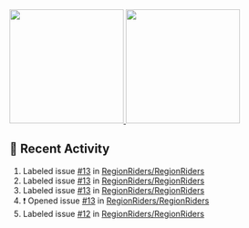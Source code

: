 <a href="https://github.com/anuraghazra/github-readme-stats">
  <img height=200 src="https://readme-stats-danrejk.vercel.app/api?username=Danrejk&theme=github_dark&border_color=3d444d&count_private=true" />
</a>
<a href="https://github.com/anuraghazra/github-readme-stats">
  <img height=200 src="https://readme-stats-danrejk.vercel.app/api/top-langs/?username=Danrejk&layout=donut&theme=github_dark&border_color=3d444d&count_private=true" />
</a>

## 🚀 Recent Activity  
<!--START_SECTION:activity-->
1.  Labeled issue [#13](https://github.com/RegionRiders/RegionRiders/issues/13) in [RegionRiders/RegionRiders](https://github.com/RegionRiders/RegionRiders)
2.  Labeled issue [#13](https://github.com/RegionRiders/RegionRiders/issues/13) in [RegionRiders/RegionRiders](https://github.com/RegionRiders/RegionRiders)
3.  Labeled issue [#13](https://github.com/RegionRiders/RegionRiders/issues/13) in [RegionRiders/RegionRiders](https://github.com/RegionRiders/RegionRiders)
4. ❗ Opened issue [#13](https://github.com/RegionRiders/RegionRiders/issues/13) in [RegionRiders/RegionRiders](https://github.com/RegionRiders/RegionRiders)
5.  Labeled issue [#12](https://github.com/RegionRiders/RegionRiders/issues/12) in [RegionRiders/RegionRiders](https://github.com/RegionRiders/RegionRiders)
<!--END_SECTION:activity-->
